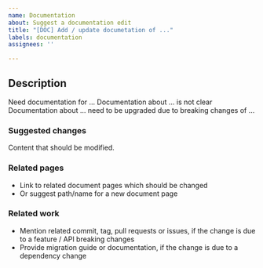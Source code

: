 ```yaml
---
name: Documentation
about: Suggest a documentation edit
title: "[DOC] Add / update documetation of ..."
labels: documentation
assignees: ''

---
```


## Description
Need documentation for ...
Documentation about ... is not clear
Documentation about ... need to be upgraded due to breaking changes of ...

### Suggested changes
Content that should be modified.

### Related pages
- Link to related document pages which should be changed
- Or suggest path/name for a new document page

### Related work
- Mention related commit, tag, pull requests or issues, if the change is due to a feature / API breaking changes
- Provide migration guide or documentation, if the change is due to a dependency change
